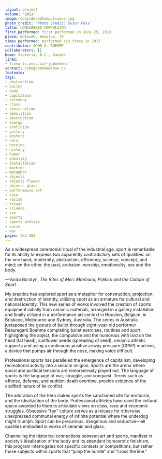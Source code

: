 ```yaml
---
layout: project
volume: '2013'
image: ConsideredCompulsions.jpg
photo_credit: 'Photo credit: Suzon Fuks'
title: CONSIDERED COMPULSION
first_performed: first performed on June 25, 2013
place: Notsuoh, Houston, TX
times_performed: performed six times in 2013
contributor: JOHN G. BOEHME
collaborators: []
home: Victoria, B.C., Canada
links:
- finearts.uvic.ca/~jgboehme/
contact: johngboehme@shaw.ca
footnote: ''
tags:
- abstraction
- ballet
- body
- capitalism
- ceremony
- class
- construction
- demolition
- destruction
- energy
- eroticism
- gallery
- gesture
- hero
- heroine
- history
- humor
- identity
- installation
- machine
- metaphor
- objects
- objects flower
- objects glass
- performance art
- race
- racism
- ritual
- science
- sex
- sports
- sports athlete
- voice
- war
pages: 262-263
---
```


As a widespread ceremonial ritual of the industrial age, sport is remarkable for its ability to express two apparently contradictory sets of qualities: on the one hand, modernity, abstraction, efficiency, science, concept, and mind; on the other, the past, archaism, worship, emotionality, sex and the body.

—Varda Burstyn, _The Rites of Men: Manhood, Politics and the Culture of Sport_

My practice has explored sport as a metaphor for construction, projection, and destruction of identity, utilizing sport as an armature for cultural and national identity. This new series of works involved the creation of sports equipment initially from ceramic materials, arranged in a gallery installation and finally utilized in a performance art context in Houston, Belgium, in Brisbane, Melbourne and Sydney, Australia. The series in Australia juxtaposed the gesture of ballet through eight-year-old performer Beauregard Boehme completing ballet exercises, routines and sport, highlighting the abject, the compulsive and the humorous with lard on the head (fat head), sunflower seeds (spreading of seed), ceramic athletic supports and using a continuous positive airway pressure (CPAP) machine, a device that pumps air through the nose, making voice difficult.

Professional sports has paralleled the emergence of capitalism, developing recreational activity into a secular religion. Sports are the arena where social and political tensions are remorselessly played out. The language of sports is the language of war, struggle, and conquest. Terms such as offense, defense, and sudden-death overtime, provide evidence of the codified nature of its conflict.

The adoration of the hero makes sports the sanctioned site for eroticism, and the idealization of the body. Professional athletes have used the cultural space awarded to them to articulate views on class, race and economic struggles. Obsessive “fan” culture serves as a release for otherwise unexpressed communal energy of infinite potential where the underdog might triumph. Sport can be precarious, dangerous and seductive—all qualities embodied in works of ceramic and glass.

Channeling the historical connections between art and sports, manifest in society’s idealization of the body and its attendant homoerotic fetishism, this program interrogates not specific contests or competitions, but rather those subjects within sports that “jump the hurdle” and “cross the line.”
